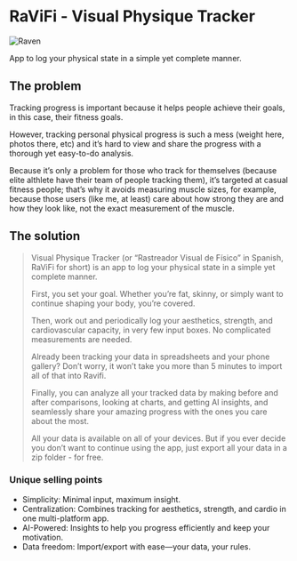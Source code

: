 # RaViFi - Visual Physique Tracker

![Raven](https://img.freepik.com/premium-vector/raven-logo-icon-design-illustration_586739-904.jpg)

App to log your physical state in a simple yet complete manner.

## The problem

Tracking progress is important because it helps people achieve their goals, in this case, their fitness goals.

However, tracking personal physical progress is such a mess (weight here, photos there, etc) and it’s hard to view and share the progress with a thorough yet easy-to-do analysis.

Because it’s only a problem for those who track for themselves (because elite althlete have their team of people tracking them), it’s targeted at casual fitness people; that’s why it avoids measuring muscle sizes, for example, because those users (like me, at least) care about how strong they are and how they look like, not the exact measurement of the muscle.

## The solution

>Visual Physique Tracker (or “Rastreador Visual de Físico” in Spanish, RaViFi for short) is an app to log your physical state in a simple yet complete manner.
>
>First, you set your goal. Whether you’re fat, skinny, or simply want to continue shaping your body, you’re covered.
>
>Then, work out and periodically log your aesthetics, strength, and cardiovascular capacity, in very few input boxes. No complicated measurements are needed.
>
>Already been tracking your data in spreadsheets and your phone gallery? Don’t worry, it won’t take you more than 5 minutes to import all of that into Ravifi.
>
>Finally, you can analyze all your tracked data by making before and after comparisons, looking at charts, and getting AI insights, and seamlessly share your amazing progress with the ones you care about the most.
>
>All your data is available on all of your devices. But if you ever decide you don’t want to continue using the app, just export all your data in a zip folder - for free.

### Unique selling points

* Simplicity: Minimal input, maximum insight.
* Centralization: Combines tracking for aesthetics, strength, and cardio in one multi-platform app.
* AI-Powered: Insights to help you progress efficiently and keep your motivation.
* Data freedom: Import/export with ease—your data, your rules.
